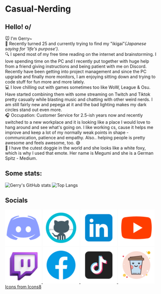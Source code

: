 # Casual-Nerding
## Hello! o/ 
🐭 I'm Gerry~ <br />
🏮 Recently turned 25 and currently trying to find my "ikigai"_(Japanese saying for 'life's purpose')._ <br />
🔍 I spend most of my free time reading on the internet and brainstorming. I love spending time on the PC and I recently put together with huge help from a friend giving instructions and being patient with me on Discord. Recently have been getting into project management and since the PC upgrade and finally more monitors, I am enjoying sitting down and trying to code stuff for fun more and more lately.<br />
💻 I love chilling out with games sometimes too like WoW, League & Osu. Have started combining them with some streaming on Twitch and Tiktok pretty casually while blasting music and chatting with other weird nerds. I am still fairly new and pepega at it and the bad lighting makes my dark circles stand out even more. <br />
🎧 Occupation: Customer Service for 2.5-ish years now and recently switched to a new workplace and it is looking like a place I would love to hang around and see what's going on. I like working cs, cause it helps me improve and keep a lot of my normally weak points in shape - communication, patience and empathy. Also.. helping people is pretty awesome and feels awesome, too. 😅 <br />
🦊 I have the cutest doggie in the world and she looks like a white foxy, which is why I used that emote. Her name is Megumi and she is a German Spitz - Medium. <br />




## Some stats: 
 ![Gerry's GitHub stats](https://github-readme-stats.vercel.app/api?username=Hiratsuna&size_weight=0&count_weight=1&show_icons=true&theme=highcontrast&rank_icon=github) 
 ![Top Langs](https://github-readme-stats.vercel.app/api/top-langs/?username=Hiratsuna&size_weight=0&count_weight=1&layout=donut&langs_count=8)

## Socials
<html>
<footer>
 <div style="centered"></div>
<a href="https://discord.gg/Z4kCM3Jp3Q"><img src="icons8-discord-96.png" alt="Discord" title="Discord" style="width: 120px; height: 120px"></a>
<a href="https://github.com/Why-Not-Curious"><img src="icons8-github-96.png" alt="Github" title="Github" style="width: 120px; height: 120px"></a>
<a href="https://linkedin.com/gerganazhekova"><img src="icons8-linkedin-96.png" alt="Linkedin" title="Linkedin" style="width: 120px; height: 120px"></a>
<a href="https://www.youtube.com/whynotcurious"> <img src="icons8-youtube-96.png" alt="Youtube" title="Youtube" style="width: 120px; height: 120px"/> </a>
<a href="https://www.twitch.tv/whynotcurious"><img src="icons8-twitch-94.png" alt="Twitch" title="Twitch" style="width: 120px; height: 120px"/> </a>
<a href="https://www.facebook.com/gerry.jekova"> <img src="icons8-facebook-96.png" alt="Facebook" title="Facebook" style="width: 120px; height: 120px"/> </a>
<a href="https://tiktok.com/whynotcurious"> <img src="icons8-tiktok-96.png" alt="TikTok" title="TikTok" style="width: 120px; height: 120px"/> </a>
<a href="https://www.buymeacoffee.com/whynotcurious"><img src="icons8-kawaii-coffee-100.png" alt="Buy me a Coffee" title="Buy me a Coffee" style="width: 120px; height: 120px"></a>
 <div class="icons" link-color: purple; color: pink; font-family: "comic sans ms", sans serif;></div>
  <a href="icons8.com">Icons from Icons8</a>
 </div>
 </footer>
</html>

